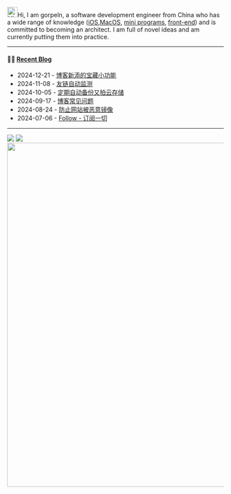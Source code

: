

<img src='https://img.gorpeln.top/p/Hi.gif' alt='Hi' width="24"/>Hi, I am gorpeln, a software development engineer from China who has a wide range of knowledge ([iOS](https://gorpeln.top/works),[MacOS](https://gorpeln.top/works), [mini programs](https://gorpeln.top/works), [front-end](https://gorpeln.top/works)) and is committed to becoming an architect. I am full of novel ideas and am currently putting them into practice.  

---

#### 🤾‍♂️ <a href="https://gorpeln.top" target="_blank">Recent Blog</a>
 
<!-- blog starts -->
* 2024-12-21 - <a href='https://gorpeln.top/article/17347655378' target='_blank'>博客新添的宝藏小功能</a>
* 2024-11-08 - <a href='https://gorpeln.top/article/17310530239' target='_blank'>友链自动监测</a>
* 2024-10-05 - <a href='https://gorpeln.top/article/17280983368' target='_blank'>定期自动备份又拍云存储</a>
* 2024-09-17 - <a href='https://gorpeln.top/article/17265361548' target='_blank'>博客常见问题</a>
* 2024-08-24 - <a href='https://gorpeln.top/article/17245056864' target='_blank'>防止网站被恶意镜像</a>
* 2024-07-06 - <a href='https://gorpeln.top/article/17202356559' target='_blank'>Follow - 订阅一切</a>
<!-- blog ends -->
---
 

<picture>
  <source
    srcset="https://github.202090.xyz/api?username=gorpeln&show_icons=true&hide_border=true&line_height=24&theme=dark"
    media="(prefers-color-scheme: dark)"
  />
  <img src="https://github.202090.xyz/api?username=gorpeln&show_icons=true&hide_border=true&line_height=24" />
</picture>
<picture>
  <source
    srcset="https://github.202090.xyz/api/top-langs/?username=gorpeln&layout=compact&hide_border=true&langs_count=8&theme=dark"
    media="(prefers-color-scheme: dark)"
  />
  <img src="https://github.202090.xyz/api/top-langs/?username=gorpeln&layout=compact&hide_border=true&langs_count=8" />
</picture>

<img width="800" src="https://github-readme-activity-graph.vercel.app/graph?username=gorpeln&theme=github-compact&hide_border=true&area=true" />



 
